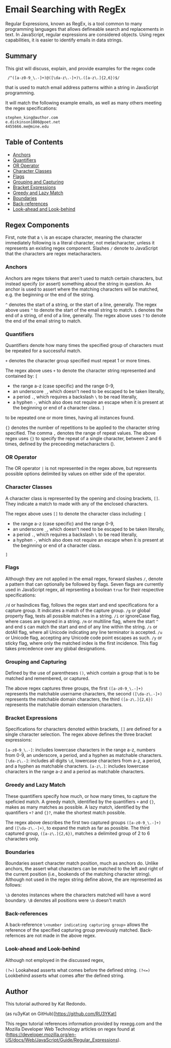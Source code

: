 # Email Searching with RegEx

Regular Expressions, known as RegEx, is a tool common to many programming languages that allows defineable search and replacements in text. In JavaScript, regular expressions are considered objects. Using regex capabilities, it is easier to identify emails in data strings.

## Summary

This gist will discuss, explain, and provide examples for the regex code

```
 /^([a-z0-9_\.-]+)@([\da-z\.-]+)\.([a-z\.]{2,6})$/
```

that is used to match email address patterns within a string in JavaScript programming.

It will match the following example emails, as well as many others meeting the regex specifications:

```
stephen_king@author.com
e.dickinson1886@poet.net
4455666.me@mine.edu
```

## Table of Contents

- [Anchors](#anchors)
- [Quantifiers](#quantifiers)
- [OR Operator](#or-operator)
- [Character Classes](#character-classes)
- [Flags](#flags)
- [Grouping and Capturing](#grouping-and-capturing)
- [Bracket Expressions](#bracket-expressions)
- [Greedy and Lazy Match](#greedy-and-lazy-match)
- [Boundaries](#boundaries)
- [Back-references](#back-references)
- [Look-ahead and Look-behind](#look-ahead-and-look-behind)

## Regex Components

First, note that a `\` is an escape character, meaning the character immediately following is a literal character, not metacharacter, unless it represents an existing regex component. Slashes `/` denote to JavaScript that the characters are regex metacharacters.

### Anchors

Anchors are regex tokens that aren't used to match certain characters, but instead specify (or assert) something about the string in question. An anchor is used to assert where the matching characters will be matched, e.g. the beginning or the end of the string.

`^` denotes the start of a string, or the start of a line, generally. The regex above uses `^` to denote the start of the email string to match.
`$` denotes the end of a string, of end of a line, generally. The regex above uses `?` to denote the end of the email string to match.

### Quantifiers

Quantifiers denote how many times the specified group of characters must be repeated for a successful match.

`+` denotes the character group specified must repeat 1 or more times.

The regex above uses `+` to denote the character string represented and contained by:
`[`

- the range a-z (case specific) and the range 0-9,
- an underscore `_`, which doesn't need to be escaped to be taken literally,
- a period `.`, which requires a backslash `\` to be read literally,
- a hyphen `-`, which also does not require an escape when it is present at the beginning or end of a character class.
  `]`

to be repeated one or more times, having all instances found.

`{}` denotes the number of repetitions to be applied to the character string specified. The comma `,` denotes the range of repeat values.
The above regex uses `{}` to specify the repeat of a single character, between 2 and 6 times, defined by the preceeding metacharacters ().

### OR Operator

The OR operator `|` is not represented in the regex above, but represents possible options delimited by values on either side of the operator.

### Character Classes

A character class is represented by the opening and closing brackets, `[]`. They indicate a match to made with any of the enclosed characters.

The regex above uses `[]` to denote the character class including:
`[`

- the range a-z (case specific) and the range 0-9,
- an underscore `_`, which doesn't need to be escaped to be taken literally,
- a period `.`, which requires a backslash `\` to be read literally,
- a hyphen `-`, which also does not require an escape when it is present at the beginning or end of a character class.

`]`

### Flags

Although they are not applied in the email regex, forward slashes `/`, denote a pattern that can optionally be followed by flags. Seven flags are currently used in JavaScript regex, all reprsenting a boolean `true` for their respective specifications:

`/d` or hasIndices flag, follows the regex start and end specifications for a capture group. It indicates a match of the capture group.
`/g` or global property flag, tests all possible matches in a string.
`/i` or ignoreCase flag, where cases are ignored in a string.
`/m` or multiline flag, where the start `^` and end `$` can match the start and end of any line within the string.
`/s` or dotAll flag, where all Unicode indicating any line terminator is accepted.
`/u` or Unicode flag, accepting any Unicode code point escapes as such.
`/y` or sticky flag, where only the matched index is the first incidence. This flag takes precedence over any global designations.

### Grouping and Capturing

Defined by the use of parentheses `()`, which contain a group that is to be matched and remembered, or captured.

The above regex captures three groups, the first `([a-z0-9_\.-]+)` represents the matchable username characters, the second `([\da-z\.-]+)` represents the matchable domain characters, the third `([a-z\.]{2,6})` represents the matchable domain extension characters.

### Bracket Expressions

Specifications for characters denoted within brackets, `[]` are defined for a single character selection.
The regex above defines the three bracket expressions:

`[a-z0-9_\.-]`: includes lowercase characters in the range a-z, numbers from 0-9, an underscore, a period, and a hyphen as matchable characters.
`[\da-z\.-]`: includes all digits `\d`, lowercase characters from a-z, a period, and a hyphen as matchable characters.
`[a-z\.]`: includes lowercase characters in the range a-z and a period as matchable characters.

### Greedy and Lazy Match

These quantifiers specify how much, or how many times, to capture the speficied match. A greedy match, identified by the quantifiers `+` and `{}`, makes as many matches as possible. A lazy match, identified by the quantifiers `+?` and `{}?`, make the shortest match possible.

The regex above describes the first two captured groups `([a-z0-9_\.-]+)` and `([\da-z\.-]+)`, to expand the match as far as possible. The third captured group, `([a-z\.]{2,6})`, matches a delimited group of 2 to 6 characters only.

### Boundaries

Boundaries assert character match position, much as anchors do. Unlike anchors, the assert what characters can be matched to the left and right of the current position (i.e., bookends of the matching character string). Although not used in the regex string define above, the are represented as follows:

`\b` denotes instances where the characters matched will have a word boundary.
`\B` denotes all positions were `\b` doesn't match

### Back-references

A back-reference `\<number indicating capturing group>` allows the reference of the specified capturing group previously matched. Back-refernces are not made in the above regex.

### Look-ahead and Look-behind

Although not employed in the discussed regex,

`(?=)` Lookahead asserts what comes before the defined string.
`(?<=)` Lookbehind asserts what comes after the defined string.

## Author

This tutorial authored by Kat Redondo.

(as ru3yKat on GitHub)[https://github.com/RU3YKat]

This regex tutorial references information provided by rexegg.com and the Mozilla Developer Web Technology articles on regex found at (https://developer.mozilla.org/en-US/docs/Web/JavaScript/Guide/Regular_Expressions).
